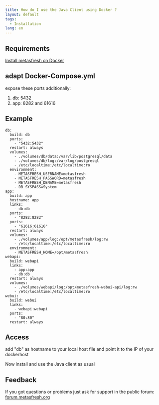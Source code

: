 ```yaml
---
title: How do I use the Java Client using Docker ?
layout: default
tags:
  - Installation
lang: en
---
```


## Requirements

[Install metasfresh on Docker](How_do_I_setup_the_metasfresh_stack_using_Docker)

## adapt Docker-Compose.yml

expose these ports additionally:

1. db: 5432
1. app: 8282 and 61616 

## Example

```
db:
  build: db
  ports:
    - "5432:5432"
  restart: always
  volumes:
    - ./volumes/db/data:/var/lib/postgresql/data
    - ./volumes/db/log:/var/log/postgresql
    - /etc/localtime:/etc/localtime:ro
  environment:
    - METASFRESH_USERNAME=metasfresh
    - METASFRESH_PASSWORD=metasfresh
    - METASFRESH_DBNAME=metasfresh
    - DB_SYSPASS=System
app:
  build: app
  hostname: app
  links:
    - db:db
  ports:
    - "8282:8282"
  ports:
    - "61616:61616"
  restart: always
  volumes:
    - ./volumes/app/log:/opt/metasfresh/log:rw
    - /etc/localtime:/etc/localtime:ro
  environment:
    - METASFRESH_HOME=/opt/metasfresh
webapi:
  build: webapi
  links:
    - app:app
    - db:db
  restart: always
  volumes:
    - ./volumes/webapi/log:/opt/metasfresh-webui-api/log:rw
    - /etc/localtime:/etc/localtime:ro
webui:
  build: webui
  links:
    - webapi:webapi
  ports:
    - "80:80"
  restart: always

```

## Access

add "db" as hostname to your local host file and point it to the IP of your dockerhost

Now install and use the Java client as usual

## Feedback

If you got questions or problems just ask for support in the public forum: [forum.metasfresh.org](http://forum.metasfresh.org)
